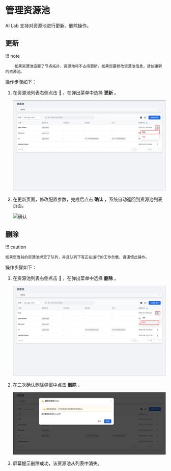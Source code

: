 # 管理资源池

AI Lab 支持对资源池进行更新、删除操作。

## 更新

 !!! note
    
        如果资源池设置了节点拓扑，资源池将不支持更新。如果您要修改资源池信息，请创建新的资源池。


操作步骤如下：

1. 在资源池列表右侧点击 **┇** ，在弹出菜单中选择 **更新** 。

    ![更新](../../images/udpdate-resource-01.png)

1. 在更新页面，修改配置参数，完成后点击 **确认** ，系统自动返回到资源池列表页面。

    ![确认](./../images/udpdate-resource-02.png)

## 删除

!!! caution

    如果您当前的资源池绑定了队列，并且队列下有正在运行的工作负载，请谨慎此操作。

操作步骤如下：

1. 在资源池列表右侧点击 **┇** ，在弹出菜单中选择 **删除** 。

    ![删除](../../images/deleate-resource-01.png)

1. 在二次确认删除弹窗中点击 **删除** 。

    ![确认删除](../../images/deleate-resource-02.png)

1. 屏幕提示删除成功，该资源池从列表中消失。
